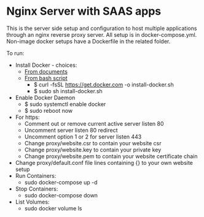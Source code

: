 # Nginx Server with SAAS apps

This is the server side setup and configuration to host multiple applications through an
nginx reverse proxy server. All setup is in docker-compose.yml. Non-image docker setups have a Dockerfile in the related folder.

To run:
* Install Docker - choices:
   * [From documents](https://docs.docker.com/install/)
   * [From bash script](https://get.docker.com)
     * $ curl -fsSL https://get.docker.com -o install-docker.sh 
     * $ sudo sh install-docker.sh
* Enable Docker Daemon
  * $ sudo systemctl enable docker
  * $ sudo reboot now
* For https: 
  * Comment out or remove current active server listen 80
  * Uncomment server listen 80 redirect
  * Uncomment option 1 or 2 for server listen 443
  * Change proxy/website.csr to contain your website csr
  * Change proxy/website.key to contain your private key
  * Change proxy/website.pem to contain your website certificate chain
* Change proxy/default.conf file lines containing {} to your own website setup
* Run Containers:
   * sudo docker-compose up -d
* Stop Containers:
   * sudo docker-compose down
* List Volumes:
   * sudo docker volume ls
